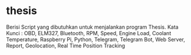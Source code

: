 # thesis
Berisi Script yang dibutuhkan untuk menjalankan program Thesis. 
Kata Kunci : OBD, ELM327, Bluetooth, RPM, Speed, Engine Load, Coolant Temperature, Raspberry Pi, Python, Telegram, Telegram               Bot, Web Server, Report, Geolocation, Real Time Position Tracking
            
